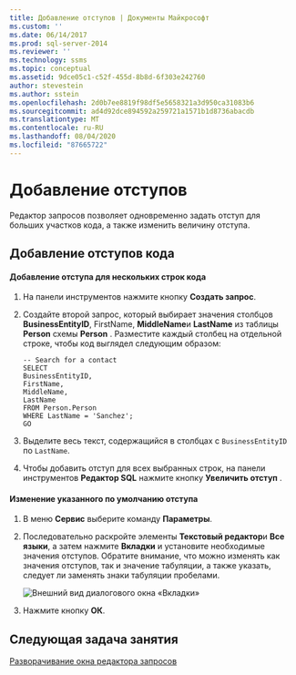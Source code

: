 ```yaml
---
title: Добавление отступов | Документы Майкрософт
ms.custom: ''
ms.date: 06/14/2017
ms.prod: sql-server-2014
ms.reviewer: ''
ms.technology: ssms
ms.topic: conceptual
ms.assetid: 9dce05c1-c52f-455d-8b8d-6f303e242760
author: stevestein
ms.author: sstein
ms.openlocfilehash: 2d0b7ee8819f98df5e5658321a3d950ca31083b6
ms.sourcegitcommit: ad4d92dce894592a259721a1571b1d8736abacdb
ms.translationtype: MT
ms.contentlocale: ru-RU
ms.lasthandoff: 08/04/2020
ms.locfileid: "87665722"
---
```

# <a name="adding-indentation"></a>Добавление отступов
  Редактор запросов позволяет одновременно задать отступ для больших участков кода, а также изменить величину отступа.  
  
## <a name="indenting-code"></a>Добавление отступов кода  
  
#### <a name="to-indent-multiple-lines-of-code"></a>Добавление отступа для нескольких строк кода  
  
1.  На панели инструментов нажмите кнопку **Создать запрос**.  
  
2.  Создайте второй запрос, который выбирает значения столбцов **BusinessEntityID**, FirstName, **MiddleName**и **LastName** из таблицы **Person** схемы **Person** . Разместите каждый столбец на отдельной строке, чтобы код выглядел следующим образом:  
  
    ```  
    -- Search for a contact  
    SELECT   
    BusinessEntityID,  
    FirstName,   
    MiddleName,   
    LastName  
    FROM Person.Person  
    WHERE LastName = 'Sanchez';  
    GO  
    ```  
  
3.  Выделите весь текст, содержащийся в столбцах с `BusinessEntityID` по `LastName`.  
  
4.  Чтобы добавить отступ для всех выбранных строк, на панели инструментов **Редактор SQL** нажмите кнопку **Увеличить отступ** .  
  
#### <a name="to-change-the-default-indentation"></a>Изменение указанного по умолчанию отступа  
  
1.  В меню **Сервис** выберите команду **Параметры**.  
  
2.  Последовательно раскройте элементы **Текстовый редактор**и **Все языки**, а затем нажмите **Вкладки** и установите необходимые значения отступов. Обратите внимание, что можно изменять как значения отступов, так и значение табуляции, а также указать, следует ли заменять знаки табуляции пробелами.  
  
     ![Внешний вид диалогового окна «Вкладки»](media/tabsdialog.gif "Внешний вид диалогового окна «Вкладки»")  
  
3.  Нажмите кнопку **ОК**.  
  
## <a name="next-task-in-lesson"></a>Следующая задача занятия  
 [Разворачивание окна редактора запросов](lesson-2-3-maximizing-query-editor.md)  
  
  
